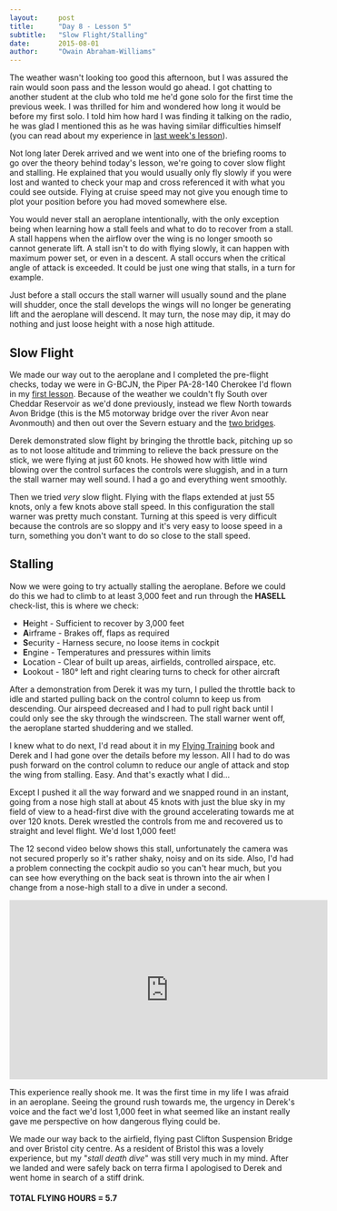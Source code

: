 ```yaml
---
layout:     post
title:      "Day 8 - Lesson 5"
subtitle:   "Slow Flight/Stalling"
date:       2015-08-01
author:     "Owain Abraham-Williams"
---
```


The weather wasn't looking too good this afternoon, but I was assured the rain would soon
pass and the lesson would go ahead. I got chatting to another student at the club who told
me he'd gone solo for the first time the previous week. I was thrilled for him and
wondered how long it would be before my first solo. I told him how hard I was finding it
talking on the radio, he was glad I mentioned this as he was having similar difficulties
himself (you can read about my experience in [last week's lesson](/2015/07/25/day-6/)).

Not long later Derek arrived and we went into one of the briefing rooms to go over the
theory behind today's lesson, we're going to cover slow flight and stalling. He explained
that you would usually only fly slowly if you were lost and wanted to check your map and
cross referenced it with what you could see outside. Flying at cruise speed may not give
you enough time to plot your position before you had moved somewhere else.

You would never stall an aeroplane intentionally, with the only exception being when
learning how a stall feels and what to do to recover from a stall. A stall happens when
the airflow over the wing is no longer smooth so cannot generate lift. A stall isn't to do
with flying slowly, it can happen with maximum power set, or even in a descent. A stall
occurs when the critical angle of attack is exceeded. It could be just one wing that
stalls, in a turn for example.

Just before a stall occurs the stall warner will usually sound and the plane will shudder,
once the stall develops the wings will no longer be generating lift and the aeroplane will
descend. It may turn, the nose may dip, it may do nothing and just loose height with a
nose high attitude.

## Slow Flight

We made our way out to the aeroplane and I completed the pre-flight checks, today we were
in G-BCJN, the Piper PA-28-140 Cherokee I'd flown in my [first lesson](/2015/07/04/day-2/).
Because of the weather we couldn't fly South over Cheddar Reservoir as we'd done
previously, instead we flew North towards Avon Bridge (this is the M5 motorway bridge over
the river Avon near Avonmouth) and then out over the Severn estuary and the
[two bridges](//en.wikipedia.org/wiki/Severn_crossing).

Derek demonstrated slow flight by bringing the throttle back, pitching up so as to not
loose altitude and trimming to relieve the back pressure on the stick, we were flying at
just 60 knots. He showed how with little wind blowing over the control surfaces the
controls were sluggish, and in a turn the stall warner may well sound. I had a go and
everything went smoothly.

Then we tried *very* slow flight. Flying with the flaps extended at just 55 knots, only a
few knots above stall speed. In this configuration the stall warner was pretty much
constant. Turning at this speed is very difficult because the controls are so sloppy and
it's very easy to loose speed in a turn, something you don't want to do so close to the
stall speed.

## Stalling

Now we were going to try actually stalling the aeroplane. Before we could do this we had
to climb to at least 3,000 feet and run through the **HASELL** check-list, this is where
we check:

 * **H**eight - Sufficient to recover by 3,000 feet
 * **A**irframe - Brakes off, flaps as required
 * **S**ecurity - Harness secure, no loose items in cockpit
 * **E**ngine - Temperatures and pressures within limits
 * **L**ocation - Clear of built up areas, airfields, controlled airspace, etc.
 * **L**ookout - 180&deg; left and right clearing turns to check for other aircraft

After a demonstration from Derek it was my turn, I pulled the throttle back to idle and
started pulling back on the control column to keep us from descending. Our airspeed
decreased and I had to pull right back until I could only see the sky through the
windscreen. The stall warner went off, the aeroplane started shuddering and we stalled.

I knew what to do next, I'd read about it in my [Flying Training](http://www.pooleys.com/prod_detail.cfm?product_id=3)
book and Derek and I had gone over the details before my lesson. All I had to do was push
forward on the control column to reduce our angle of attack and stop the wing from
stalling. Easy. And that's exactly what I did...

Except I pushed it all the way forward and we snapped round in an instant, going from a
nose high stall at about 45 knots with just the blue sky in my field of view to a
head-first dive with the ground accelerating towards me at over 120 knots. Derek wrestled
the controls from me and recovered us to straight and level flight. We'd lost 1,000 feet!

The 12 second video below shows this stall, unfortunately the camera was not secured
properly so it's rather shaky, noisy and on its side. Also, I'd had a problem connecting
the cockpit audio so you can't hear much, but you can see how everything on the back seat
is thrown into the air when I change from a nose-high stall to a dive in under a second.

<iframe width="560" height="315" src="https://www.youtube.com/embed/uO20gZBQUuc" frameborder="0" allowfullscreen></iframe>

This experience really shook me. It was the first time in my life I was afraid in an
aeroplane. Seeing the ground rush towards me, the urgency in Derek's voice and the fact
we'd lost 1,000 feet in what seemed like an instant really gave me perspective on how
dangerous flying could be.

We made our way back to the airfield, flying past Clifton Suspension Bridge and over
Bristol city centre. As a resident of Bristol this was a lovely experience, but my "*stall
death dive*" was still very much in my mind. After we landed and were safely back on terra
firma I apologised to Derek and went home in search of a stiff drink.

#### TOTAL FLYING HOURS = 5.7